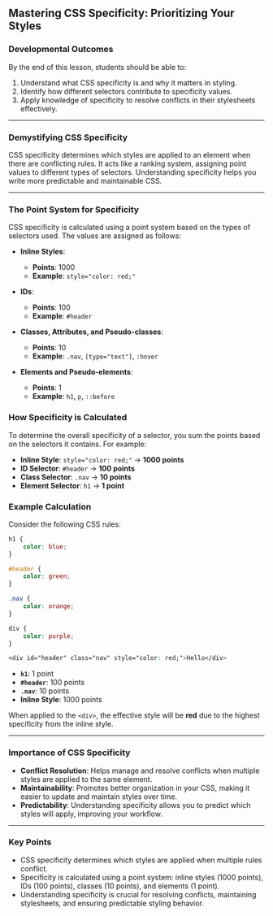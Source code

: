 ## Mastering CSS Specificity: Prioritizing Your Styles

### Developmental Outcomes
By the end of this lesson, students should be able to:
1. Understand what CSS specificity is and why it matters in styling.
2. Identify how different selectors contribute to specificity values.
3. Apply knowledge of specificity to resolve conflicts in their stylesheets effectively.

---

### Demystifying CSS Specificity

CSS specificity determines which styles are applied to an element when there are conflicting rules. It acts like a ranking system, assigning point values to different types of selectors. Understanding specificity helps you write more predictable and maintainable CSS.

---

### The Point System for Specificity

CSS specificity is calculated using a point system based on the types of selectors used. The values are assigned as follows:

- **Inline Styles**: 
  - **Points**: 1000
  - **Example**: `style="color: red;"`
  
- **IDs**: 
  - **Points**: 100
  - **Example**: `#header`
  
- **Classes, Attributes, and Pseudo-classes**: 
  - **Points**: 10
  - **Example**: `.nav`, `[type="text"]`, `:hover`
  
- **Elements and Pseudo-elements**: 
  - **Points**: 1
  - **Example**: `h1`, `p`, `::before`

### How Specificity is Calculated

To determine the overall specificity of a selector, you sum the points based on the selectors it contains. For example:

- **Inline Style**: `style="color: red;"` → **1000 points**
- **ID Selector**: `#header` → **100 points**
- **Class Selector**: `.nav` → **10 points**
- **Element Selector**: `h1` → **1 point**

### Example Calculation

Consider the following CSS rules:

```css
h1 {
    color: blue;
}

#header {
    color: green;
}

.nav {
    color: orange;
}

div {
    color: purple;
}

<div id="header" class="nav" style="color: red;">Hello</div>
```

- **`h1`**: 1 point
- **`#header`**: 100 points
- **`.nav`**: 10 points
- **Inline Style**: 1000 points

When applied to the `<div>`, the effective style will be **red** due to the highest specificity from the inline style.

---

### Importance of CSS Specificity

- **Conflict Resolution**: Helps manage and resolve conflicts when multiple styles are applied to the same element.
- **Maintainability**: Promotes better organization in your CSS, making it easier to update and maintain styles over time.
- **Predictability**: Understanding specificity allows you to predict which styles will apply, improving your workflow.

---

### Key Points
- CSS specificity determines which styles are applied when multiple rules conflict.
- Specificity is calculated using a point system: inline styles (1000 points), IDs (100 points), classes (10 points), and elements (1 point).
- Understanding specificity is crucial for resolving conflicts, maintaining stylesheets, and ensuring predictable styling behavior.